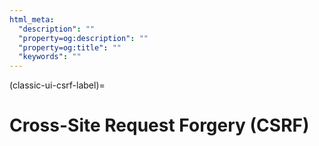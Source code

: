 ```yaml
---
html_meta:
  "description": ""
  "property=og:description": ""
  "property=og:title": ""
  "keywords": ""
---
```


(classic-ui-csrf-label)=

# Cross-Site Request Forgery (CSRF)

